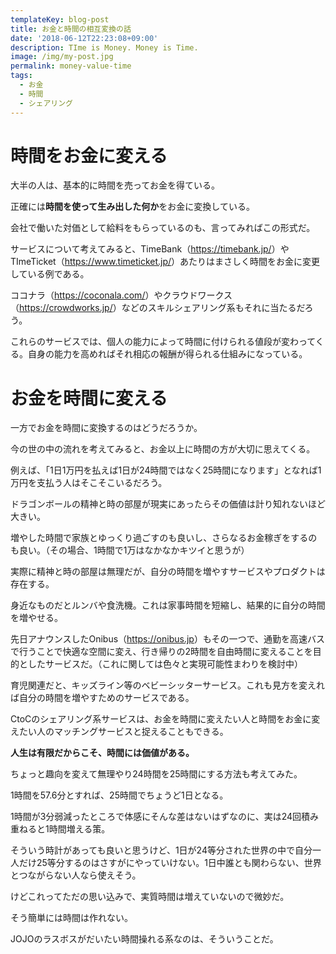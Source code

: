 ```yaml
---
templateKey: blog-post
title: お金と時間の相互変換の話
date: '2018-06-12T22:23:08+09:00'
description: TIme is Money. Money is Time.
image: /img/my-post.jpg
permalink: money-value-time
tags:
  - お金
  - 時間
  - シェアリング
---
```

# 時間をお金に変える

大半の人は、基本的に時間を売ってお金を得ている。

正確には**時間を使って生み出した何か**をお金に変換している。

会社で働いた対価として給料をもらっているのも、言ってみればこの形式だ。

サービスについて考えてみると、TimeBank（<https://timebank.jp/>）やTImeTicket（<https://www.timeticket.jp/>）あたりはまさしく時間をお金に変更している例である。

ココナラ（<https://coconala.com/>）やクラウドワークス（<https://crowdworks.jp/>）などのスキルシェアリング系もそれに当たるだろう。

これらのサービスでは、個人の能力によって時間に付けられる値段が変わってくる。自身の能力を高めればそれ相応の報酬が得られる仕組みになっている。



# お金を時間に変える

一方でお金を時間に変換するのはどうだろうか。

今の世の中の流れを考えてみると、お金以上に時間の方が大切に思えてくる。

例えば、「1日1万円を払えば1日が24時間ではなく25時間になります」となれば1万円を支払う人はそこそこいるだろう。

ドラゴンボールの精神と時の部屋が現実にあったらその価値は計り知れないほど大きい。

増やした時間で家族とゆっくり過ごすのも良いし、さらなるお金稼ぎをするのも良い。（その場合、1時間で1万はなかなかキツイと思うが）

実際に精神と時の部屋は無理だが、自分の時間を増やすサービスやプロダクトは存在する。

身近なものだとルンバや食洗機。これは家事時間を短縮し、結果的に自分の時間を増やせる。

先日アナウンスしたOnibus（<https://onibus.jp>）もその一つで、通勤を高速バスで行うことで快適な空間に変え、行き帰りの2時間を自由時間に変えることを目的としたサービスだ。（これに関しては色々と実現可能性まわりを検討中）

育児関連だと、キッズライン等のベビーシッターサービス。これも見方を変えれば自分の時間を増やすためのサービスである。

CtoCのシェアリング系サービスは、お金を時間に変えたい人と時間をお金に変えたい人のマッチングサービスと捉えることもできる。

**人生は有限だからこそ、時間には価値がある。**

ちょっと趣向を変えて無理やり24時間を25時間にする方法も考えてみた。

1時間を57.6分とすれば、25時間でちょうど1日となる。

1時間が3分弱減ったところで体感にそんな差はないはずなのに、実は24回積み重ねると1時間増える策。

そういう時計があっても良いと思うけど、1日が24等分された世界の中で自分一人だけ25等分するのはさすがにやっていけない。1日中誰とも関わらない、世界とつながらない人なら使えそう。

けどこれってただの思い込みで、実質時間は増えていないので微妙だ。

そう簡単には時間は作れない。

JOJOのラスボスがだいたい時間操れる系なのは、そういうことだ。

